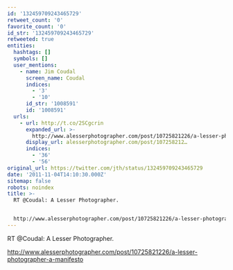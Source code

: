 ```yaml
---
id: '132459709243465729'
retweet_count: '0'
favorite_count: '0'
id_str: '132459709243465729'
retweeted: true
entities:
  hashtags: []
  symbols: []
  user_mentions:
    - name: Jim Coudal
      screen_name: Coudal
      indices:
        - '3'
        - '10'
      id_str: '1008591'
      id: '1008591'
  urls:
    - url: http://t.co/2SCgcrin
      expanded_url: >-
        http://www.alesserphotographer.com/post/10725821226/a-lesser-photographer-a-manifesto
      display_url: alesserphotographer.com/post/107258212…
      indices:
        - '36'
        - '56'
original_url: https://twitter.com/jth/status/132459709243465729
date: '2011-11-04T14:10:30.000Z'
sitemap: false
robots: noindex
title: >-
  RT @Coudal: A Lesser Photographer.


  http://www.alesserphotographer.com/post/10725821226/a-lesser-photographer-a-manifesto
---
```


RT @Coudal: A Lesser Photographer.

http://www.alesserphotographer.com/post/10725821226/a-lesser-photographer-a-manifesto